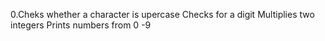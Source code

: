 0.Cheks whether a character is upercase
Checks for a digit
Multiplies two integers
Prints numbers from 0 -9
